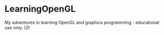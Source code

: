 # LearningOpenGL
My adventures in learning OpenGL and graphics programming - educational use only. (2)
